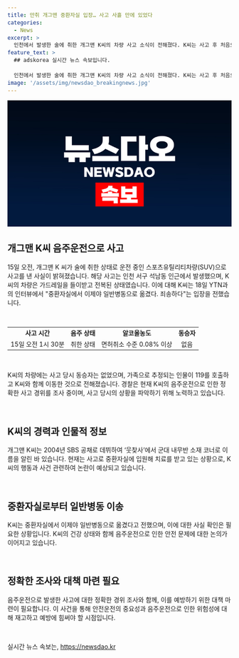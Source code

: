 ```yaml
---
title: 만취 개그맨 중환자실 입장… 사고 사흘 만에 있었다
categories:
  - News
excerpt: >
  인천에서 발생한 술에 취한 개그맨 K씨의 차량 사고 소식이 전해졌다. K씨는 사고 후 처음으로 입을 열고, 중환자실에서 이제야 일반병동으로 옮겼다고 밝혔다. 15일 새벽 1시 30분쯤 발생한 사고 당시 K씨의 혈중알코올농도는 면허취소 수준인 0.08% 이상이었던 것으로 전해졌으며, 차량에 동승자는 없었다. 현재 경찰은 사고 경위를 조사 중이다.
feature_text: >
  ## adskorea 실시간 뉴스 속보입니다.

  인천에서 발생한 술에 취한 개그맨 K씨의 차량 사고 소식이 전해졌다. K씨는 사고 후 처음으로 입을 열고, 중환자실에서 이제야 일반병동으로 옮겼다고 밝혔다. 15일 새벽 1시 30분쯤 발생한 사고 당시 K씨의 혈중알코올농도는 면허취소 수준인 0.08% 이상이었던 것으로 전해졌으며, 차량에 동승자는 없었다. 현재 경찰은 사고 경위를 조사 중이다.
image: '/assets/img/newsdao_breakingnews.jpg'
---
```


<p><img src="/assets/img/newsdao_breakingnews.jpg" alt="adskorea 속보" /></p>

<h2 data-ke-size="size26">개그맨 K씨 음주운전으로 사고</h2>

<p data-ke-size="size16">15일 오전, 개그맨 K 씨가 술에 취한 상태로 운전 중인 스포츠유틸리티차량(SUV)으로 사고를 낸 사실이 밝혀졌습니다. 해당 사고는 인천 서구 석남동 인근에서 발생했으며, K씨의 차량은 가드레일을 들이받고 전복된 상태였습니다. 이에 대해 K씨는 18일 YTN과의 인터뷰에서 "중환자실에서 이제야 일반병동으로 옮겼다. 죄송하다"는 입장을 전했습니다.</p>

<p><br></p>

<table>
  <tr>
    <td style="text-align: center; height: 17px;"><b>사고 시간</b></td>
    <td style="text-align: center; height: 17px;"><b>음주 상태</b></td>
    <td style="text-align: center; height: 17px;"><b>알코올농도</b></td>
    <td style="text-align: center; height: 17px;"><b>동승자</b></td>
  </tr>
  <tr>
    <td style="text-align: center; height: 17px;">15일 오전 1시 30분</td>
    <td style="text-align: center; height: 17px;">취한 상태</td>
    <td style="text-align: center; height: 17px;">면허취소 수준 0.08% 이상</td>
    <td style="text-align: center; height: 17px;">없음</td>
  </tr>
</table>

<p><br></p>

<p data-ke-size="size16">K씨의 차량에는 사고 당시 동승자는 없었으며, 가족으로 추정되는 인물이 119를 호출하고 K씨와 함께 이동한 것으로 전해졌습니다. 경찰은 현재 K씨의 음주운전으로 인한 정확한 사고 경위를 조사 중이며, 사고 당시의 상황을 파악하기 위해 노력하고 있습니다.</p>

<p><br></p>

<h2 data-ke-size="size26">K씨의 경력과 인물적 정보</h2>

<p data-ke-size="size16">개그맨 K씨는 2004년 SBS 공채로 데뷔하여 ‘웃찾사’에서 군대 내무반 소재 코너로 이름을 알린 바 있습니다. 현재는 사고로 중환자실에 입원해 치료를 받고 있는 상황으로, K씨의 행동과 사건 관련하여 논란이 예상되고 있습니다.</p>

<p><br></p>

<h2 data-ke-size="size26">중환자실로부터 일반병동 이송</h2>

<p data-ke-size="size16">K씨는 중환자실에서 이제야 일반병동으로 옮겼다고 전했으며, 이에 대한 사실 확인은 필요한 상황입니다. K씨의 건강 상태와 함께 음주운전으로 인한 안전 문제에 대한 논의가 이어지고 있습니다.</p>

<p><br></p>

<h2 data-ke-size="size26">정확한 조사와 대책 마련 필요</h2>

<p data-ke-size="size16">음주운전으로 발생한 사고에 대한 정확한 경위 조사와 함께, 이를 예방하기 위한 대책 마련이 필요합니다. 이 사건을 통해 안전운전의 중요성과 음주운전으로 인한 위험성에 대해 재고하고 예방에 힘써야 할 시점입니다.</p>

<p><br></p>
실시간 뉴스 속보는, <a href="https://newsdao.kr" rel="dofollow">https://newsdao.kr</a>


